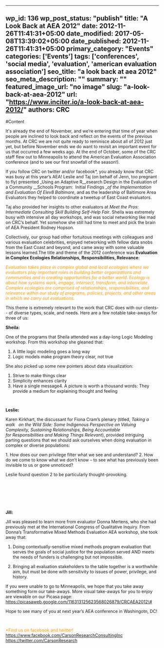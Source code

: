 
---
wp_id: 136
wp_post_status: "publish" 
title: "A Look Back at AEA 2012"
date: 2012-11-26T11:41:31+05:00
date_modified: 2017-05-08T13:39:02+05:00
date_published: 2012-11-26T11:41:31+05:00
primary_category: "Events"
categories: ['Events'] 
tags: ['conferences', 'social media', 'evaluation', 'american evaluation association']
seo_title: "a look back at aea 2012"
seo_meta_description: ""
summary: ""
featured_image_url: "no image"
slug: "a-look-back-at-aea-2012"
url: "https://www.inciter.io/a-look-back-at-aea-2012/"
authors: CRC
---

#Content

It's already the end of November, and we’re entering that time of year when people are inclined to look back and reflect on the events of the previous months. At CRC we are not quite ready to reminisce about all of 2012 just yet, but before November ends we do want to revisit an important event for us that occurred a few weeks ago. At the end of October, some of the CRC staff flew out to Minneapolis to attend the American Evaluation Association conference (and to see our first snowfall of the season!).



If you follow CRC on twitter and/or facebook*, you already know that CRC was busy at this year’s AEA! Leslie and Taj (on behalf of Jenn, too pregnant to fly) presented _Using an Adaptive R__esearch Design in the Evaluation of a Community&nbsp;__Schools Program: &nbsp;Initial Findings&nbsp;__of the Implementation and Evaluation Of Elev8 Baltimore_, and as the leadership of Baltimore Area Evaluators they helped to coordinate a tweetup of East Coast evaluators.

Taj also provided her insights to other evaluators at _Meet the Pros: Intermediate Consulting Skill Building Self-Help Fair_. Sheila was extremely busy with intensive all day workshops, and was social networking like mad on CRC’s behalf. Yet somehow she still had time to meet and pick the brain of AEA President Rodney Hopson.

Collectively, our group had other fortuitous meetings with colleagues and various evaluation celebrities, enjoyed networking with fellow data snobs from the East Coast and beyond, and came away with some valuable lessons learned.The title and theme of the 2012 conference was __Evaluation in Complex Ecologies Relationships, Responsibilities, Relevance__:

<span style="color: #ff9900;">_Evaluation takes place in complex global and local ecologies where we evaluators play important roles in building better organizations and communities and in creating opportunities for a better world. Ecology is about how systems work, engage, intersect, transform, and interrelate. Complex ecologies are comprised of relationships, responsibilities, and relevance within our study of programs, policies, projects, and other areas in which we carry out evaluations._</span>

This theme is extremely relevant to the work that CRC does with our clients-- of diverse types, scale, and needs. Here are a few notable take-aways for three of us:

__Sheila:__

One of the programs that Sheila attended was a day-long Logic Modeling workshop. From this workshop she gleaned that:
1. A little logic modeling goes a long way
2. Logic models make program theory clear, not true

She also picked up some new pointers about data visualization:
1. Strive to make things clear
2. Simplicity enhances clarity
3. Have a single message4. A picture is worth a thousand words: They provide a medium for explaining thought and feeling

&nbsp;
<p style="text-align: left;"><strong>Leslie:</strong></p>
<p style="text-align: left;">Karen Kirkhart, the discussant for Fiona Cram’s plenary (titled, <em>Taking a walk </em><em>&nbsp; on the Wild Side: Some Indigenous Perspective on Valuing Complexity, Sustaining Relationships, Being Accountable for&nbsp;</em><em>Responsibilities and Making&nbsp;</em><em>Things Relevant</em>), provided intriguing parting questions that we should ask ourselves when doing evaluation in complex or diverse populations:</p>
<p style="text-align: left;">1. How does our own privilege filter what we see and understand?
2. How do we come to know what we don’t know – to see what has previously been invisible to us or gone unnoticed?</p>
<p style="text-align: left;">Leslie found question 2 to be particularly thought-provoking.</p>

&nbsp;

&nbsp;

&nbsp;

__Jill:__

Jill was pleased to learn more from evaluator Donna Mertens, who she had previously met at the International Congress of Qualitative Inquiry. From Donna’s Transformative Mixed Methods Evaluation AEA workshop, she took away that:



1. Doing contextually-sensitive mixed methods program evaluation that serves the goals of social justice for the population served AND meets the needs of funders is challenging but not impossible.

2. Bringing all evaluation stakeholders to the table together is a worthwhile aim, but must be done with sensitivity to issues of power, privilege, and history.

If you were unable to go to Minneapolis, we hope that you take away something form our take-aways. More visual take-aways for you to enjoy are viewable on our Picasa page: <a href="https://picasaweb.google.com/116313125623568026879/CRCAEA2012#" rel="noopener noreferrer" target="_blank" title="AEA 2012 album">https://picasaweb.google.com/116313125623568026879/CRCAEA2012\#</a>

Hope to see many of you at next year’s AEA conference in Washingotn, DC!

&nbsp;

<span style="color: #ff9900;">\*Find us on facebook and twitter!</span>
<a href="https://www.facebook.com/CarsonResearchConsultingInc" rel="noopener noreferrer" target="_blank" title="CRC facebook">https://www.facebook.com/CarsonResearchConsultingInc</a>
<a href="https://twitter.com/CarsonResearch" rel="noopener noreferrer" target="_blank" title="CRC Twitter">https://twitter.com/CarsonResearch</a>


